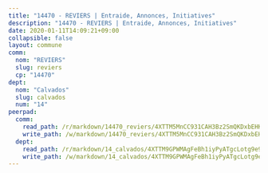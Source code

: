 ```yaml
---
title: "14470 - REVIERS | Entraide, Annonces, Initiatives"
description: "14470 - REVIERS | Entraide, Annonces, Initiatives"
date: 2020-01-11T14:09:21+09:00
collapsible: false
layout: commune
comm:
  nom: "REVIERS"
  slug: reviers
  cp: "14470"
dept:
  nom: "Calvados"
  slug: calvados
  num: "14"
peerpad:
  comm:
    read_path: /r/markdown/14470_reviers/4XTTM5MnCC931CAH3Bz2SmQKDxbEHKXJQmEbS6VfUSTWrH5Tb
    write_path: /w/markdown/14470_reviers/4XTTM5MnCC931CAH3Bz2SmQKDxbEHKXJQmEbS6VfUSTWrH5Tb-K3TgUxpcYni7jusHW99exwqNcL3Ddq2h2eZCJpcvYpkPjimYdna84vpovxydKC8KV8GAFxx5wnQ4pWe8uLkj4DXgCjsE8apMocjotUp44EpXDDKGJVS34J77Kim2iko9oPsz1cTf
  dept:
    read_path: /r/markdown/14_calvados/4XTTM9GPWMAgFeBh1iyPyATgcLotg9e9APJpQBEyY3RZiUwJ6
    write_path: /w/markdown/14_calvados/4XTTM9GPWMAgFeBh1iyPyATgcLotg9e9APJpQBEyY3RZiUwJ6-K3TgUXWJAT2cYJ9ZstQphkkm2za8um5GwwXsivqaDFTgbhMDcHaRXnT3h69szAqCyvWcFfDim5fkwc6CXdUtyvPpirbD1TPAb6xCxpPN6dR3zzDRe29YehQYbhZdjvZYkgztJYvi
---
```


